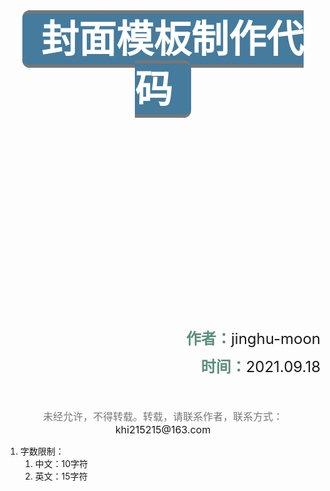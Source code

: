 <div style="page-break-after:always;">
    <br><br><br><br><br><br>
    <div style="text-align: center;">
        <span style="
                     font-size: 60px;
                     font-weight:bolder;
                     font-size: 60px;
                     font-weight: bolder;
                     background:#457b9d;
                     border-top: 5px solid #777;
                     border-bottom: 5px solid #777;
                     color: #fff;
                     border-radius: 0.2em;
                     line-height:80px;
                     padding:5px 30px;">封面模板制作代码</span>
    </div>
    <br><br><br><br><br><br><br><br><br><br><br><br><br><br><br><br><br><br><br><br>
    <div style="text-align: right;font-size: 24px">
        <div style="padding-bottom:10px">
            <strong style="color: #5b8e7d">作者：</strong>jinghu-moon
        </div>
        <div style="font-family: 汉仪玄宋 45S;">
            <strong style="color: #5b8e7d">时间：</strong>2021.09.18
        </div>
    </div>
    <br><br><br>
    <div style="text-align: center;color:#777;font-size: 16px">
        未经允许，不得转载。转载，请联系作者，联系方式：<a>khi215215@163.com</a>
    </div>
<div>





1. 字数限制：
   1. 中文：10字符
   2. 英文：15字符
